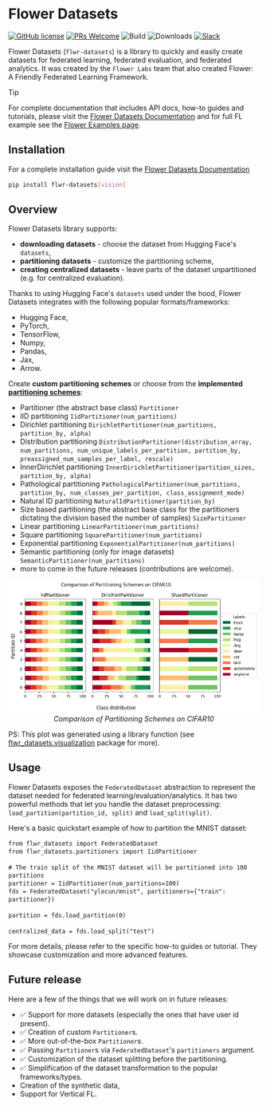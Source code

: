 # Flower Datasets

[![GitHub license](https://img.shields.io/github/license/adap/flower)](https://github.com/adap/flower/blob/main/LICENSE)
[![PRs Welcome](https://img.shields.io/badge/PRs-welcome-brightgreen.svg)](https://github.com/adap/flower/blob/main/CONTRIBUTING.md)
![Build](https://github.com/adap/flower/actions/workflows/framework.yml/badge.svg)
![Downloads](https://pepy.tech/badge/flwr-datasets)
[![Slack](https://img.shields.io/badge/Chat-Slack-red)](https://flower.ai/join-slack)

Flower Datasets (`flwr-datasets`) is a library to quickly and easily create datasets for federated learning, federated evaluation, and federated analytics. It was created by the `Flower Labs` team that also created Flower: A Friendly Federated Learning Framework.


> [!TIP]
> For complete documentation that includes API docs, how-to guides and tutorials, please visit the [Flower Datasets Documentation](https://flower.ai/docs/datasets/) and for full FL example see the [Flower Examples page](https://github.com/adap/flower/tree/main/examples).

## Installation

For a complete installation guide visit the [Flower Datasets Documentation](https://flower.ai/docs/datasets/)

```bash
pip install flwr-datasets[vision]
```

## Overview

Flower Datasets library supports:
* **downloading datasets** - choose the dataset from Hugging Face's `datasets`,
* **partitioning datasets** - customize the partitioning scheme,
* **creating centralized datasets** - leave parts of the dataset unpartitioned (e.g. for centralized evaluation).

Thanks to using Hugging Face's `datasets` used under the hood, Flower Datasets integrates with the following popular formats/frameworks:
* Hugging Face,
* PyTorch,
* TensorFlow,
* Numpy,
* Pandas,
* Jax,
* Arrow.

Create **custom partitioning schemes** or choose from the **implemented [partitioning schemes](https://flower.ai/docs/datasets/ref-api/flwr_datasets.partitioner.html#module-flwr_datasets.partitioner)**:

* Partitioner (the abstract base class) `Partitioner`
* IID partitioning `IidPartitioner(num_partitions)`
* Dirichlet partitioning `DirichletPartitioner(num_partitions, partition_by, alpha)`
* Distribution partitioning `DistributionPartitioner(distribution_array, num_partitions, num_unique_labels_per_partition, partition_by, preassigned_num_samples_per_label, rescale)`
* InnerDirichlet partitioning `InnerDirichletPartitioner(partition_sizes, partition_by, alpha)`
* Pathological partitioning `PathologicalPartitioner(num_partitions, partition_by, num_classes_per_partition, class_assignment_mode)`
* Natural ID partitioning `NaturalIdPartitioner(partition_by)`
* Size based partitioning (the abstract base class for the partitioners dictating the division based the number of samples) `SizePartitioner`
* Linear partitioning `LinearPartitioner(num_partitions)`
* Square partitioning `SquarePartitioner(num_partitions)`
* Exponential partitioning `ExponentialPartitioner(num_partitions)`
* Semantic partitioning (only for image datasets) `SemanticPartitioner(num_partitions)`
* more to come in the future releases (contributions are welcome).
<p align="center">
  <img src="./doc/source/_static/readme/comparison_of_partitioning_schemes.png" alt="Comparison of partitioning schemes."/>
  <br>
  <em>Comparison of Partitioning Schemes on CIFAR10</em>
</p>

PS: This plot was generated using a library function (see [flwr_datasets.visualization](https://flower.ai/docs/datasets/ref-api/flwr_datasets.visualization.html) package for more).


## Usage

Flower Datasets exposes the `FederatedDataset` abstraction to represent the dataset needed for federated learning/evaluation/analytics. It has two powerful methods that let you handle the dataset preprocessing: `load_partition(partition_id, split)` and `load_split(split)`.

Here's a basic quickstart example of how to partition the MNIST dataset:

```
from flwr_datasets import FederatedDataset
from flwr_datasets.partitioners import IidPartitioner

# The train split of the MNIST dataset will be partitioned into 100 partitions
partitioner = IidPartitioner(num_partitions=100)
fds = FederatedDataset("ylecun/mnist", partitioners={"train": partitioner})

partition = fds.load_partition(0)

centralized_data = fds.load_split("test")
```

For more details, please refer to the specific how-to guides or tutorial. They showcase customization and more advanced features.

## Future release

Here are a few of the things that we will work on in future releases:

* ✅ Support for more datasets (especially the ones that have user id present).
* ✅ Creation of custom `Partitioner`s.
* ✅ More out-of-the-box `Partitioner`s.
* ✅ Passing `Partitioner`s via `FederatedDataset`'s `partitioners` argument.
* ✅ Customization of the dataset splitting before the partitioning.
* ✅ Simplification of the dataset transformation to the popular frameworks/types.
* Creation of the synthetic data,
* Support for Vertical FL.
